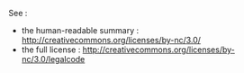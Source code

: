 See :
- the human-readable summary : http://creativecommons.org/licenses/by-nc/3.0/
- the full license : http://creativecommons.org/licenses/by-nc/3.0/legalcode